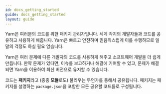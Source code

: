 ```yaml
---
id: docs_getting_started
guide: docs_getting_started
layout: guide
---
```


Yarn은 여러분의 코드를 위한 패키지 관리자입니다. 세계 각지의 개발자들과 코드를 공유하고 사용하게 해줍니다.
Yarn은 빠르고 안전하며 믿음직스럽게 이를 수행하므로 일말의 걱정도 하실 필요 없습니다.

Yarn은 여러 문제에 다른 개발자의 코드를 사용하게 해주고 소프트웨어 개발을 더 쉽게 만듭니다.
만약 문제가 있다면, 이슈를 보고하거나 해결에 기여할 수 있고, 문제가 해결되면 Yarn을 이용하여 최신 버전으로 유지할 수 있습니다.

코드는 **패키지**라고 (종종 **모듈**로도) 불리우는 무언가를 통해서 공유됩니다.
패키지는 패키지를 설명하는 `package.json`을 포함한 모든 공유할 코드들로 구성됩니다.